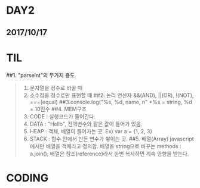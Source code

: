 DAY2
====
2017/10/17
----------
# TIL
##1. "parseInt"의 두가지 용도
> 1. 문자열을 정수로 바꿀 때
> 2. 소수점을 정수로만 표현할 때
##2. 논리 연산자
> &&(AND), ||(OR), !(NOT), ===(equal)
##3.console.log("%s, %d, name, n"
> *%s = string, %d = 10진수
##4. MEM구조
> 1. CODE : 실행코드가 들어간다.
> 2. DATA : "Hello", 전역변수와 같은 값이 들어가 있음.
> 3. HEAP : 객체, 배열이 들어가는 곳. Ex) var a = {1, 2, 3}
> 4. STACK : 함수 안에서 만든 변수가 쌓이는 곳.
##5. 배열(Array)
> javascript에서만 배열을 객체라고 정의함.
> 배열을 string으로 바꾸는 methods : a.join();
> 배열은 참조(reference)라서 한번 복사하면 계속 영향을 받는다.
# CODING

